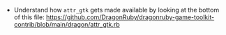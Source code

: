 - Understand how `attr_gtk` gets made available by looking at the bottom of this file: https://github.com/DragonRuby/dragonruby-game-toolkit-contrib/blob/main/dragon/attr_gtk.rb